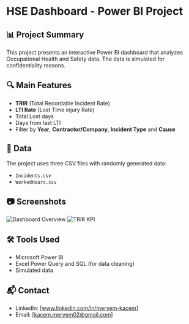 # HSE Dashboard - Power BI Project

## 📊 Project Summary
This project presents an interactive Power BI dashboard that analyzes Occupational Health and Safety data. The data is simulated for confidentiality reasons.

## 🔍 Main Features
- **TRIR** (Total Recordable Incident Rate)
- **LTI Rate** (Lost Time injury Rate)
- Total Lost days
- Days from last LTI 
- Filter by **Year**, **Contractor/Company**, **Incident Type** and **Cause**

## 📁 Data
The project uses three CSV files with randomly generated data:
- `Incidents.csv`
- `WorkedHours.csv`

## 📷 Screenshots
![Dashboard Overview](screenshots/dashboard_overview.png)
![TRIR KPI](screenshots/TRIR_KPI.png)

## 🛠 Tools Used
- Microsoft Power BI
- Excel Power Query and SQL (for data cleaning)
- Simulated data

## 📬 Contact
- LinkedIn: [www.linkedin.com/in/meryem-kacem]
- Email: [kacem.meryem02@gmail.com]
